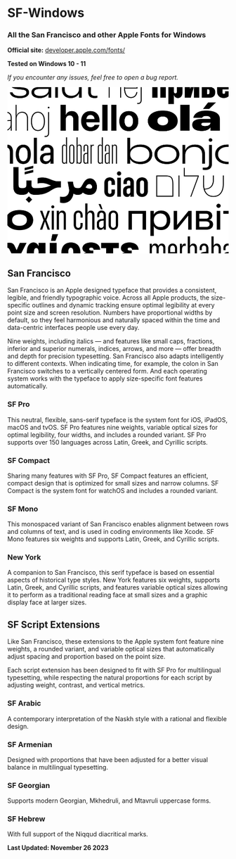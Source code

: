 # SF-Windows
 ### All the San Francisco and other Apple Fonts for Windows
**Official site:** [developer.apple.com/fonts/](https://developer.apple.com/fonts/)

**Tested on Windows 10 - 11**

*If you encounter any issues, feel free to open a bug report.*

![font-preview](/assets/font-preview.png)

## San Francisco
San Francisco is an Apple designed typeface that provides a consistent, legible, and friendly typographic voice. Across all Apple products, the size-specific outlines and dynamic tracking ensure optimal legibility at every point size and screen resolution. Numbers have proportional widths by default, so they feel harmonious and naturally spaced within the time and data-centric interfaces people use every day.

Nine weights, including italics — and features like small caps, fractions, inferior and superior numerals, indices, arrows, and more — offer breadth and depth for precision typesetting. San Francisco also adapts intelligently to different contexts. When indicating time, for example, the colon in San Francisco switches to a vertically centered form. And each operating system works with the typeface to apply size-specific font features automatically.

### SF Pro
This neutral, flexible, sans-serif typeface is the system font for iOS, iPadOS, macOS and tvOS. SF Pro features nine weights, variable optical sizes for optimal legibility, four widths, and includes a rounded variant. SF Pro supports over 150 languages across Latin, Greek, and Cyrillic scripts.

### SF Compact
Sharing many features with SF Pro, SF Compact features an efficient, compact design that is optimized for small sizes and narrow columns. SF Compact is the system font for watchOS and includes a rounded variant.

### SF Mono
This monospaced variant of San Francisco enables alignment between rows and columns of text, and is used in coding environments like Xcode. SF Mono features six weights and supports Latin, Greek, and Cyrillic scripts.

### New York
A companion to San Francisco, this serif typeface is based on essential aspects of historical type styles. New York features six weights, supports Latin, Greek, and Cyrillic scripts, and features variable optical sizes allowing it to perform as a traditional reading face at small sizes and a graphic display face at larger sizes.

## SF Script Extensions
Like San Francisco, these extensions to the Apple system font feature nine weights, a rounded variant, and variable optical sizes that automatically adjust spacing and proportion based on the point size.

Each script extension has been designed to fit with SF Pro for multilingual typesetting, while respecting the natural proportions for each script by adjusting weight, contrast, and vertical metrics.

### SF Arabic
A contemporary interpretation of the Naskh style with a rational and flexible design.

### SF Armenian
Designed with proportions that have been adjusted for a better visual balance in multilingual typesetting.

### SF Georgian
Supports modern Georgian, Mkhedruli, and Mtavruli uppercase forms.

### SF Hebrew
With full support of the Niqqud diacritical marks.

**Last Updated: November 26 2023**